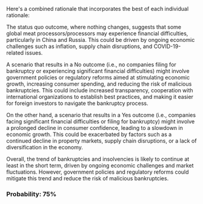Here's a combined rationale that incorporates the best of each individual rationale:

The status quo outcome, where nothing changes, suggests that some global meat processors/processors may experience financial difficulties, particularly in China and Russia. This could be driven by ongoing economic challenges such as inflation, supply chain disruptions, and COVID-19-related issues.

A scenario that results in a No outcome (i.e., no companies filing for bankruptcy or experiencing significant financial difficulties) might involve government policies or regulatory reforms aimed at stimulating economic growth, increasing consumer spending, and reducing the risk of malicious bankruptcies. This could include increased transparency, cooperation with international organizations to establish best practices, and making it easier for foreign investors to navigate the bankruptcy process.

On the other hand, a scenario that results in a Yes outcome (i.e., companies facing significant financial difficulties or filing for bankruptcy) might involve a prolonged decline in consumer confidence, leading to a slowdown in economic growth. This could be exacerbated by factors such as a continued decline in property markets, supply chain disruptions, or a lack of diversification in the economy.

Overall, the trend of bankruptcies and insolvencies is likely to continue at least in the short term, driven by ongoing economic challenges and market fluctuations. However, government policies and regulatory reforms could mitigate this trend and reduce the risk of malicious bankruptcies.

### Probability: 75%